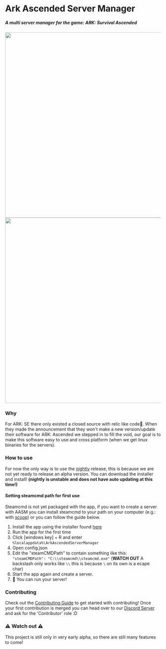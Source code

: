# Ark Ascended Server Manager
##### A multi server manager for the game: ARK: Survival Ascended
<img src="https://github.com/JensvandeWiel/ArkAscendedServerManager/assets/53059031/63e303e8-f2a8-4cdc-9c2c-4eb68050b051" width="600" ></img>
<img src="https://github.com/JensvandeWiel/ArkAscendedServerManager/assets/53059031/2d7a2314-9b87-45b4-9469-f018c4fedb0d" width="600" ></img>
### Why
For ARK: SE there only existed a closed source with relic like code🧓. When they made the announcement that they won't make a new version/update their software for ARK: Ascended we stepped in to fill the void, our goal is to make this software easy to use and cross platform (when we get linux binaries for the servers).
### How to use
For now the only way is to use the [nightly](https://github.com/JensvandeWiel/ArkAscendedServerManager/releases/tag/nightly) release, this is because we are not yet ready to release an alpha version. You can download the installer and install! **(nightly is unstable and does not have auto updating at this time!)**

#### Setting steamcmd path for first use
Steamcmd is not yet packaged with the app, if you want to create a server with AASM you can install steamcmd to your path on your computer (e.g.: with [scoop](https://scoop.sh/#/apps?q=steamcmd&id=aed594e2b74d756901130cc098dfb2f70679d8dc)) or you can follow the guide below.

 1. Install the app using the installer found [here](https://github.com/JensvandeWiel/ArkAscendedServerManager/releases/latest/download/Ark-Ascended-Server-Manager-amd64-installer.exe)
 2. Run the app for the first time
 3. Click [windows key] + R and enter `%localappdata%\ArkAscendedServerManager`
 4. Open config.json
 5. Edit the "steamCMDPath" to contain something like this: `"steamCMDPath": "C:\\steamcmd\\steamcmd.exe"` (**WATCH OUT** A backslash only works like `\\` this is because `\` on its own is a ecape char)
 6. Start the app again and create a server.
 7. :tada: You can run your server!
### Contributing
Check out the [Contributing Guide](https://github.com/JensvandeWiel/ArkAscendedServerManager/blob/main/CONTRIBUTING.md) to get started with contributing! Once your first contribution is merged you can head over to our [Discord Server](https://discord.gg/vcfNeZ3SDN) and ask for the 'Contributor' role :D
### :warning: Watch out :warning:
This project is still only in very early alpha, so there are still many features to come!
